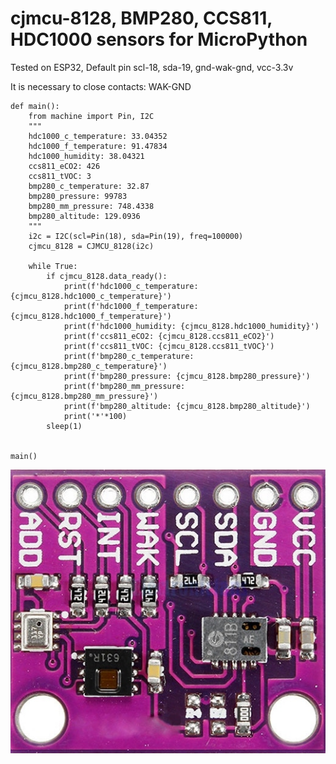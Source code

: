 # cjmcu-8128, BMP280, CCS811, HDC1000 sensors for MicroPython
Tested on ESP32, Default pin scl-18, sda-19, gnd-wak-gnd, vcc-3.3v

It is necessary to close contacts: WAK-GND

    def main():
        from machine import Pin, I2C
        """
        hdc1000_c_temperature: 33.04352
        hdc1000_f_temperature: 91.47834
        hdc1000_humidity: 38.04321
        ccs811_eCO2: 426
        ccs811_tVOC: 3
        bmp280_c_temperature: 32.87
        bmp280_pressure: 99783
        bmp280_mm_pressure: 748.4338
        bmp280_altitude: 129.0936 
        """
        i2c = I2C(scl=Pin(18), sda=Pin(19), freq=100000)
        cjmcu_8128 = CJMCU_8128(i2c)

        while True:
            if cjmcu_8128.data_ready():
                print(f'hdc1000_c_temperature: {cjmcu_8128.hdc1000_c_temperature}')
                print(f'hdc1000_f_temperature: {cjmcu_8128.hdc1000_f_temperature}')
                print(f'hdc1000_humidity: {cjmcu_8128.hdc1000_humidity}')
                print(f'ccs811_eCO2: {cjmcu_8128.ccs811_eCO2}')
                print(f'ccs811_tVOC: {cjmcu_8128.ccs811_tVOC}')
                print(f'bmp280_c_temperature: {cjmcu_8128.bmp280_c_temperature}')
                print(f'bmp280_pressure: {cjmcu_8128.bmp280_pressure}')
                print(f'bmp280_mm_pressure: {cjmcu_8128.bmp280_mm_pressure}')
                print(f'bmp280_altitude: {cjmcu_8128.bmp280_altitude}')
                print('*'*100)
            sleep(1)


    main()
 ![](https://github.com/OrlovSA/cjmcu-8128/blob/main/CCS811-HDC1080-BMP280.jpg)
    
    
    

